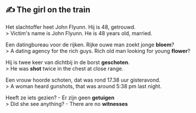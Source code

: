 ## :writing_hand: The girl on the train

Het slachtoffer heet John Flyunn. Hij is 48, getrouwd.  
    > Victim's name is John Flyunn. He is 48 years old, married.

Een datingbureau voor de rijken. Rijke ouwe man zoekt jonge **bloem**?  
    > A dating agency for the rich guys. Rich old man looking for young **flower**?

Hij is twee keer van dichtbij in de borst **geschoten**.  
    > He was **shot** twice in the chest at close range.

Een vrouw hoorde schoten, dat was rond 17.38 uur gisteravond.  
    > A woman heard gunshots, that was around 5:38 pm last night.

Heeft ze iets gezien? - Er zijn geen **getuigen**  
    > Did she see anything? - There are no **witnesses**
